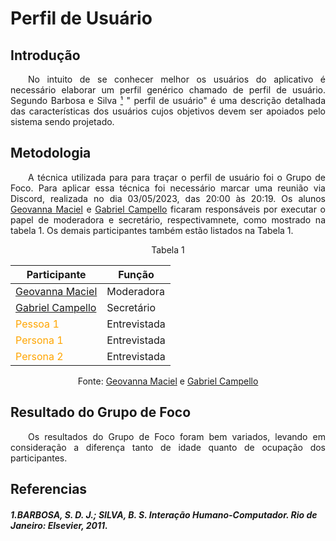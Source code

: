 # Perfil de Usuário

## Introdução

<p style="text-align: justify; text-indent: 2em;"> No intuito de se conhecer melhor os usuários do aplicativo é necessário elaborar um perfil genérico chamado de perfil de usuário. Segundo Barbosa e Silva <a href="#Ref">¹</a> " perfil de usuário" é uma descrição detalhada das características dos usuários cujos objetivos devem ser apoiados pelo sistema sendo projetado.  </p> 

## Metodologia

<p style="text-align: justify; text-indent: 2em;"> A técnica utilizada para para traçar o perfil de usuário foi o Grupo de Foco. Para aplicar essa técnica foi necessário marcar uma reunião via Discord, realizada no dia 03/05/2023, das 20:00 às 20:19. Os alunos <a href="https://github.com/manuziny">Geovanna Maciel</a> e <a href="https://github.com/G16C">Gabriel Campello</a>  ficaram responsáveis por executar o papel de moderadora e secretário, respectivamnete, como mostrado na tabela 1. Os demais participantes também estão listados na Tabela 1. </p>

<center>

<p style="text-align: center;"> Tabela 1 </p> 

Participante | Função |
-------------|--------|
[Geovanna Maciel](https://github.com/manuziny) | Moderadora|
[Gabriel Campello](https://github.com/G16C)| Secretário|
<span style = "color: orange"> Pessoa 1 </span>| Entrevistada
<span style = "color: orange">Persona 1 </span> | Entrevistada
<span style = "color: orange">Persona 2 </span> | Entrevistada

Fonte: <a href="https://github.com/manuziny">Geovanna Maciel</a> e <a href="https://github.com/G16C">Gabriel Campello</a>


</center>


## Resultado do Grupo de Foco

<p style="text-align: justify; text-indent: 2em"> Os resultados do Grupo de Foco foram bem variados, levando em consideração a diferença tanto de idade quanto de ocupação dos participantes. </p>

## Referencias

##### <a id="Ref">1.</a>BARBOSA, S. D. J.; SILVA, B. S. Interação Humano-Computador. Rio de Janeiro: Elsevier, 2011.